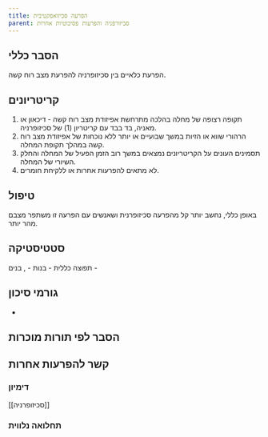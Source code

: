 ```yaml
---
title: הפרעה סכיזואפקטיבית
parent: סכיזורפניה והפרעות פסיכוטיות אחרות
---
```


## הסבר כללי 
הפרעת כלאיים בין סכיזופרניה להפרעת מצב רוח קשה.

## קריטריונים
1. תקופה רצופה של מחלה בהלכה מתרחשת אפיזודת מצב רוח קשה - דיכאון או מאניה, בד בבד עם קריטריון (1) של סכיזופרניה.
2. הרהורי שווא או הזיות במשך שבועיים או יותר ללא נוכחות של אפיזודת מצב רוח קשה במהלך תקופת המחלה.
3. תסמינים העונים על הקריטריונים נמצאים במשך רוב הזמן הפעיל של המחלה והחלק השיורי של המחלה.
5. לא מתאים להפרעות אחרות או ללקיחת חומרים.
## טיפול
באופן כללי, נחשב יותר קל מהפרעה סכיזופרנית ושאנשים עם הפרעה זו משתפר מצבם מהר יותר.

## סטטיסטיקה
תפוצה כללית - 
בנות - , בנים - 
## גורמי סיכון
* 
## הסבר לפי תורות מוכרות


## קשר להפרעות אחרות

### דימיון
[[סכיזופרניה]]
### תחלואה נלווית
